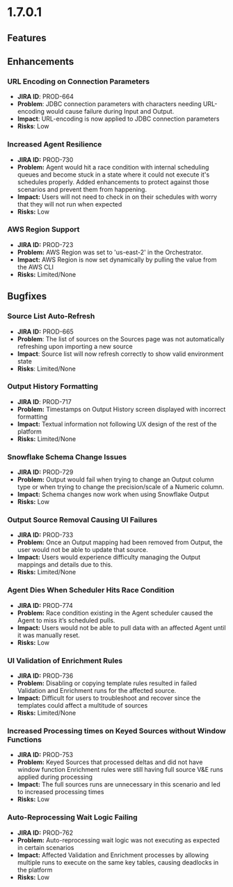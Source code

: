 # 1.7.0.1

## Features

## Enhancements

### URL Encoding on Connection Parameters

* **JIRA ID**: PROD-664
* **Problem**: JDBC connection parameters with characters needing URL-encoding would cause failure during Input and Output.
* **Impact**: URL-encoding is now applied to JDBC connection parameters
* **Risks**: Low

### Increased Agent Resilience

* **JIRA ID:** PROD-730
* **Problem:** Agent would hit a race condition with internal scheduling queues and become stuck in a state where it could not execute it's schedules properly. Added enhancements to protect against those scenarios and prevent them from happening.
* **Impact:** Users will not need to check in on their schedules with worry that they will not run when expected
* **Risks:** Low

### AWS Region Support

* **JIRA ID:** PROD-723
* **Problem:** AWS Region was set to 'us-east-2' in the Orchestrator.
* **Impact:** AWS Region is now set dynamically by pulling the value from the AWS CLI
* **Risks:** Limited/None

## Bugfixes

### Source List Auto-Refresh

* **JIRA ID:** PROD-665
* **Problem**: The list of sources on the Sources page was not automatically refreshing upon importing a new source
* **Impact**: Source list will now refresh correctly to show valid environment state
* **Risks**: Limited/None

### Output History Formatting

* **JIRA ID**: PROD-717
* **Problem:** Timestamps on Output History screen displayed with incorrect formatting
* **Impact:** Textual information not following UX design of the rest of the platform
* **Risks:** Limited/None

### Snowflake Schema Change Issues

* **JIRA ID:** PROD-729
* **Problem:** Output would fail when trying to change an Output column type or when trying to change the precision/scale of a Numeric column.
* **Impact:** Schema changes now work when using Snowflake Output
* **Risks:** Low

### Output Source Removal Causing UI Failures

* **JIRA ID:** PROD-733
* **Problem:** Once an Output mapping had been removed from Output, the user would not be able to update that source.
* **Impact:** Users would experience difficulty managing the Output mappings and details due to this.
* **Risks:** Limited/None

### Agent Dies When Scheduler Hits Race Condition

* **JIRA ID:** PROD-774
* **Problem:** Race condition existing in the Agent scheduler caused the Agent to miss it’s scheduled pulls.
* **Impact:** Users would not be able to pull data with an affected Agent until it was manually reset.
* **Risks:** Low

### UI Validation of Enrichment Rules

* **JIRA ID:** PROD-736
* **Problem:** Disabling or copying template rules resulted in failed Validation and Enrichment runs for the affected source.
* **Impact:** Difficult for users to troubleshoot and recover since the templates could affect a multitude of sources
* **Risks:** Limited/None

### Increased Processing times on Keyed Sources without Window Functions

* **JIRA ID:** PROD-753
* **Problem:** Keyed Sources that processed deltas and did not have window function Enrichment rules were still having full source V&E runs applied during processing
* **Impact:** The full sources runs are unnecessary in this scenario and led to increased processing times
* **Risks:** Low

### Auto-Reprocessing Wait Logic Failing

* **JIRA ID:** PROD-762
* **Problem:** Auto-reprocessing wait logic was not executing as expected in certain scenarios
* **Impact:** Affected Validation and Enrichment processes by allowing multiple runs to execute on the same key tables, causing deadlocks in the platform
* **Risks:** Low

